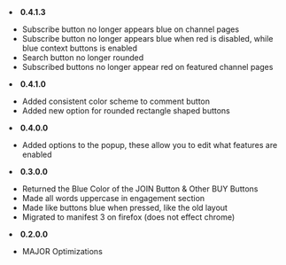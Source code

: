 <li><b>0.4.1.3</b></li>
    <ul>
    <li>Subscribe button no longer appears blue on channel pages</li>
    <li>Subscribe button no longer appears blue when red is disabled, while blue context buttons is enabled</li>
    <li>Search button no longer rounded</li>
    <li>Subscribed buttons no longer appear red on featured channel pages</li>
    </ul>
<li><b>0.4.1.0</b></li>
    <ul>
    <li>Added consistent color scheme to comment button</li>
    <li>Added new option for rounded rectangle shaped buttons</li>
    </ul>
<li><b>0.4.0.0</b></li>
    <ul>
    <li>Added options to the popup, these allow you to edit what features are enabled</li>
    </ul>
<li><b>0.3.0.0</b></li>
    <ul>
    <li>Returned the Blue Color of the JOIN Button & Other BUY Buttons</li>
    <li>Made all words uppercase in engagement section</li>
    <li>Made like buttons blue when pressed, like the old layout</li>
    <li>Migrated to manifest 3 on firefox (does not effect chrome)</li>
    </ul>
<li><b>0.2.0.0</b></li>
    <ul>
    <li>MAJOR Optimizations</li>
    </ul>